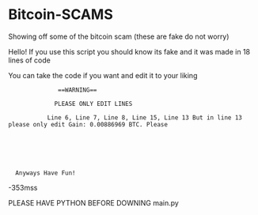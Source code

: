# Bitcoin-SCAMS
Showing off some of the bitcoin scam (these are fake do not worry)



Hello! If you use this script you should know its fake and it was made in 18 lines of code

You can take the code if you want and edit it to your liking 

                  ==WARNING==

                 PLEASE ONLY EDIT LINES

               Line 6, Line 7, Line 8, Line 15, Line 13 But in line 13 please only edit Gain: 0.00886969 BTC. Please






      Anyways Have Fun!



-353mss


PLEASE HAVE PYTHON BEFORE DOWNING main.py
